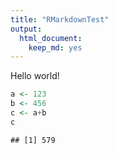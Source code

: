 ```yaml
---
title: "RMarkdownTest"
output: 
  html_document: 
    keep_md: yes
---
```


Hello world!


```r
a <- 123
b <- 456
c <- a+b
c
```

```
## [1] 579
```
